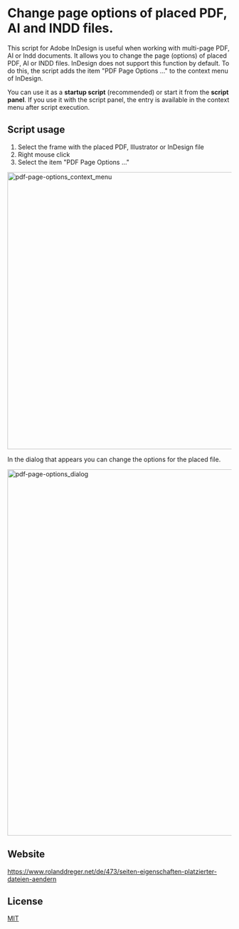# Change page options of placed PDF, AI and INDD files.

This script for Adobe InDesign is useful when working with multi-page PDF, AI or Indd documents. It allows you to change the page (options) of placed PDF, AI or INDD files. InDesign does not support this function by default. To do this, the script adds the item "PDF Page Options ..." to the context menu of InDesign.

You can use it as a **startup script** (recommended) or start it from the **script panel**. If you use it with the script panel, the entry is available in the context menu after script execution. 

## Script usage

1. Select the frame with the placed PDF, Illustrator or InDesign file
2. Right mouse click
3. Select the item "PDF Page Options ..."

<img width="622" alt="pdf-page-options_context_menu" src="https://user-images.githubusercontent.com/19747449/85026182-a9222300-b178-11ea-9570-8b6f4186157f.png">

In the dialog that appears you can change the options for the placed file.

<img width="822" alt="pdf-page-options_dialog" src="https://user-images.githubusercontent.com/19747449/85026195-ab847d00-b178-11ea-865a-93944f7f9358.png">

## Website
https://www.rolanddreger.net/de/473/seiten-eigenschaften-platzierter-dateien-aendern


## License

[MIT](http://www.opensource.org/licenses/mit-license.php)
